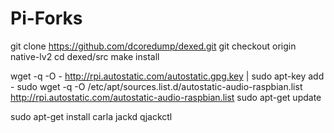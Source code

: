 # Pi-Forks

git clone https://github.com/dcoredump/dexed.git
git checkout origin native-lv2
cd dexed/src
make install

wget -q -O - http://rpi.autostatic.com/autostatic.gpg.key | sudo apt-key add -
sudo wget -q -O /etc/apt/sources.list.d/autostatic-audio-raspbian.list http://rpi.autostatic.com/autostatic-audio-raspbian.list
sudo apt-get update

sudo apt-get install carla jackd qjackctl
